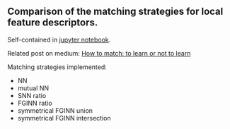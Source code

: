 ## Comparison of the matching strategies for local feature descriptors.

Self-contained in [jupyter notebook](matching-strategies-comparison.ipynb).

Related post on medium: [How to match: to learn or not to learn](https://medium.com/@ducha.aiki/how-to-match-to-learn-or-not-to-learn-part-2-1ab52ede2022)

Matching strategies implemented:

- NN
- mutual NN
- SNN ratio
- FGINN ratio
- symmetrical FGINN union
- symmetrical FGINN intersection

